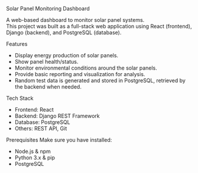 Solar Panel Monitoring Dashboard

A web-based dashboard to monitor solar panel systems.  
This project was built as a full-stack web application using React (frontend), Django (backend), and PostgreSQL (database).

Features
- Display energy production of solar panels.  
- Show panel health/status.  
- Monitor environmental conditions around the solar panels.  
- Provide basic reporting and visualization for analysis.  
- Random test data is generated and stored in PostgreSQL, retrieved by the backend when needed.

Tech Stack
- Frontend: React  
- Backend: Django REST Framework  
- Database: PostgreSQL  
- Others: REST API, Git  

Prerequisites
Make sure you have installed:
- Node.js & npm
- Python 3.x & pip
- PostgreSQL

 
 

